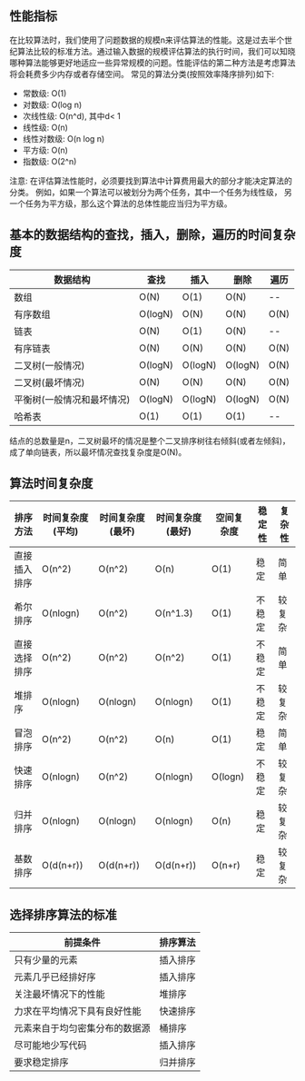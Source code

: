 ## 性能指标

在比较算法时，我们使用了问题数据的规模n来评估算法的性能。这是过去半个世纪算法比较的标准方法。通过输入数据的规模评估算法的执行时间，我们可以知晓哪种算法能够更好地适应一些异常规模的问题。性能评估的第二种方法是考虑算法将会耗费多少内存或者存储空间。
常见的算法分类(按照效率降序排列)如下:

- 常数级: O(1) 
- 对数级: O(log n)
- 次线性级: O(n^d), 其中d< 1
- 线性级: O(n)
- 线性对数级: O(n log n)
- 平方级: O(n)
- 指数级: O(2^n)

注意: 在评估算法性能时，必须要找到算法中计算费用最大的部分才能决定算法的分类。
例如，如果一个算法可以被划分为两个任务，其中一个任务为线性级， 另一个任务为平方级，那么这个算法的总体性能应当归为平方级。

## 基本的数据结构的查找，插入，删除，遍历的时间复杂度
数据结构 | 查找 | 插入 | 删除 | 遍历
---|---|---|---|---
数组 | O(N) | O(1) | O(N) |--
有序数组 | O(logN) | O(N) | O(N) | O(N)
链表 | O(N) |O(1) | O(N) |--
有序链表 | O(N) | O(N) | O(N) | O(N)
二叉树(一般情况) | O(logN) | O(logN) | O(logN) | O(N)
二叉树(最坏情况) | O(N) | O(N) | O(N) | O(N)
平衡树(一般情况和最坏情况) |  O(logN) | O(logN) |  O(logN) | O(N)
哈希表 | O(1) | O(1) | O(1) | --


结点的总数量是n，二叉树最坏的情况是整个二叉排序树往右倾斜(或者左倾斜)，成了单向链表，所以最坏情况查找复杂度是O(N)。


## 算法时间复杂度

排序方法 |	时间复杂度(平均)| 	时间复杂度(最坏) |	时间复杂度(最好)| 	空间复杂度| 	稳定性| 	复杂性
---|---|---|---|---|---|---
直接插入排序 | 	O(n^2)|  O(n^2)|  O(n)|  O(1) | 稳定|  	简单| 
希尔排序|  	O(nlogn) | 	O(n^2) | 	O(n^1.3)|  	O(1) | 	不稳定|  	较复杂| 
直接选择排序 | 	O(n^2)|  	O(n^2)|  	O(n^2)|  	O(1) | 	不稳定|  	简单| 
堆排序|  O(nlogn)| 	O(nlogn)| O(nlogn) | O(1)| 	不稳定 | 	较复杂| 
冒泡排序 | 	O(n^2)|  	O(n^2)|  	O(n)|  	O(1) | 	稳定| 	简单| 
快速排序|  	O(nlogn) | 	O(n^2) | 	O(nlogn) | 	O(logn) | 	不稳定 | 	较复杂| 
归并排序 | 	O(nlogn) | 	O(nlogn) | 	O(nlogn) 	| O(n) 	| 稳定| 较复杂| 
基数排序 | 	O(d(n+r)) | 	O(d(n+r))|  	O(d(n+r)) | 	O(n+r) 	| 稳定| 	较复杂| 


## 选择排序算法的标准

前提条件 | 排序算法
--- | ---
只有少量的元素 | 插入排序
元素几乎已经排好序 | 插入排序
关注最坏情况下的性能 | 堆排序
力求在平均情况下具有良好性能 | 快速排序
元素来自于均匀密集分布的数据源 | 桶排序
尽可能地少写代码 | 插入排序
要求稳定排序 | 归并排序

